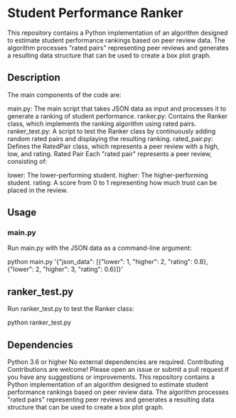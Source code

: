 # Student Performance Ranker

This repository contains a Python implementation of an algorithm designed to estimate student performance rankings based on peer review data. The algorithm processes "rated pairs" representing peer reviews and generates a resulting data structure that can be used to create a box plot graph.

## Description
The main components of the code are:

main.py: The main script that takes JSON data as input and processes it to generate a ranking of student performance.
ranker.py: Contains the Ranker class, which implements the ranking algorithm using rated pairs.
ranker_test.py: A script to test the Ranker class by continuously adding random rated pairs and displaying the resulting ranking.
rated_pair.py: Defines the RatedPair class, which represents a peer review with a high, low, and rating.
Rated Pair
Each "rated pair" represents a peer review, consisting of:

lower: The lower-performing student.
higher: The higher-performing student.
rating: A score from 0 to 1 representing how much trust can be placed in the review.

## Usage

### main.py

Run main.py with the JSON data as a command-line argument:

python main.py '{"json_data": [{"lower": 1, "higher": 2, "rating": 0.8}, {"lower": 2, "higher": 3, "rating": 0.6}]}'

## ranker_test.py

Run ranker_test.py to test the Ranker class:

python ranker_test.py

## Dependencies

Python 3.6 or higher
No external dependencies are required.
Contributing
Contributions are welcome! Please open an issue or submit a pull request if you have any suggestions or improvements.
This repository contains a Python implementation of an algorithm designed to estimate student performance rankings based on peer review data. The algorithm processes "rated pairs" representing peer reviews and generates a resulting data structure that can be used to create a box plot graph.
